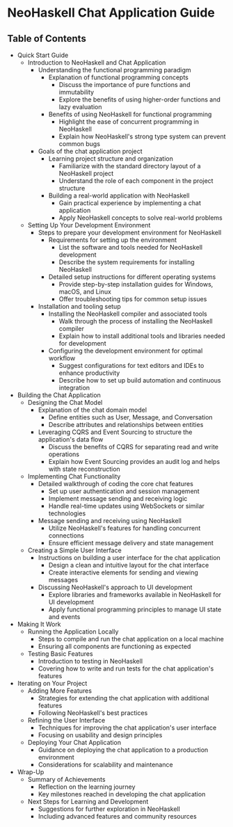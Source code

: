 # NeoHaskell Chat Application Guide

## Table of Contents

- Quick Start Guide
  - Introduction to NeoHaskell and Chat Application
    - Understanding the functional programming paradigm
      - Explanation of functional programming concepts
        - Discuss the importance of pure functions and immutability
        - Explore the benefits of using higher-order functions and lazy evaluation
      - Benefits of using NeoHaskell for functional programming
        - Highlight the ease of concurrent programming in NeoHaskell
        - Explain how NeoHaskell's strong type system can prevent common bugs
    - Goals of the chat application project
      - Learning project structure and organization
        - Familiarize with the standard directory layout of a NeoHaskell project
        - Understand the role of each component in the project structure
      - Building a real-world application with NeoHaskell
        - Gain practical experience by implementing a chat application
        - Apply NeoHaskell concepts to solve real-world problems
  - Setting Up Your Development Environment
    - Steps to prepare your development environment for NeoHaskell
      - Requirements for setting up the environment
        - List the software and tools needed for NeoHaskell development
        - Describe the system requirements for installing NeoHaskell
      - Detailed setup instructions for different operating systems
        - Provide step-by-step installation guides for Windows, macOS, and Linux
        - Offer troubleshooting tips for common setup issues
    - Installation and tooling setup
      - Installing the NeoHaskell compiler and associated tools
        - Walk through the process of installing the NeoHaskell compiler
        - Explain how to install additional tools and libraries needed for development
      - Configuring the development environment for optimal workflow
        - Suggest configurations for text editors and IDEs to enhance productivity
        - Describe how to set up build automation and continuous integration
- Building the Chat Application
  - Designing the Chat Model
    - Explanation of the chat domain model
      - Define entities such as User, Message, and Conversation
      - Describe attributes and relationships between entities
    - Leveraging CQRS and Event Sourcing to structure the application's data flow
      - Discuss the benefits of CQRS for separating read and write operations
      - Explain how Event Sourcing provides an audit log and helps with state reconstruction
  - Implementing Chat Functionality
    - Detailed walkthrough of coding the core chat features
      - Set up user authentication and session management
      - Implement message sending and receiving logic
      - Handle real-time updates using WebSockets or similar technologies
    - Message sending and receiving using NeoHaskell
      - Utilize NeoHaskell's features for handling concurrent connections
      - Ensure efficient message delivery and state management
  - Creating a Simple User Interface
    - Instructions on building a user interface for the chat application
      - Design a clean and intuitive layout for the chat interface
      - Create interactive elements for sending and viewing messages
    - Discussing NeoHaskell's approach to UI development
      - Explore libraries and frameworks available in NeoHaskell for UI development
      - Apply functional programming principles to manage UI state and events
- Making It Work
  - Running the Application Locally
    - Steps to compile and run the chat application on a local machine
    - Ensuring all components are functioning as expected
  - Testing Basic Features
    - Introduction to testing in NeoHaskell
    - Covering how to write and run tests for the chat application's features
- Iterating on Your Project
  - Adding More Features
    - Strategies for extending the chat application with additional features
    - Following NeoHaskell's best practices
  - Refining the User Interface
    - Techniques for improving the chat application's user interface
    - Focusing on usability and design principles
  - Deploying Your Chat Application
    - Guidance on deploying the chat application to a production environment
    - Considerations for scalability and maintenance
- Wrap-Up
  - Summary of Achievements
    - Reflection on the learning journey
    - Key milestones reached in developing the chat application
  - Next Steps for Learning and Development
    - Suggestions for further exploration in NeoHaskell
    - Including advanced features and community resources

